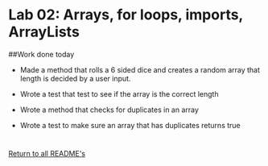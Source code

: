 # Lab 02: Arrays, for loops, imports, ArrayLists
##Work done today
* Made a method that rolls a 6 sided dice and creates 
a random array that length is decided by a user input.

* Wrote a test that test to see if the array is the correct length

* Wrote a method that checks for duplicates in an array

* Wrote a test to make sure an array that has duplicates returns true


#

[Return to all README's](../README.md)
